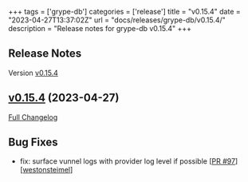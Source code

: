 +++
tags = ['grype-db']
categories = ['release']
title = "v0.15.4"
date = "2023-04-27T13:37:02Z"
url = "docs/releases/grype-db/v0.15.4/"
description = "Release notes for grype-db v0.15.4"
+++

## Release Notes

Version [v0.15.4](https://github.com/anchore/grype-db/releases/tag/v0.15.4)

## [v0.15.4](https://github.com/anchore/grype-db/tree/v0.15.4) (2023-04-27)

[Full Changelog](https://github.com/anchore/grype-db/compare/v0.15.3...v0.15.4)

## Bug Fixes

- fix: surface vunnel logs with provider log level if possible [[PR #97](https://github.com/anchore/grype-db/pull/97)] [[westonsteimel](https://github.com/westonsteimel)]
